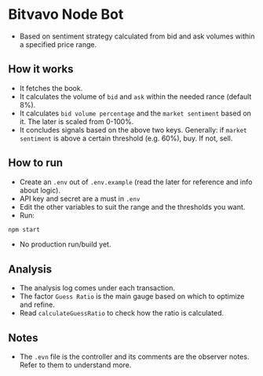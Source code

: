 # Bitvavo Node Bot
- Based on sentiment strategy calculated from bid and ask volumes within a specified price range.

## How it works
- It fetches the book.
- It calculates the volume of `bid` and `ask` within the needed rance (default 8%).
- It calculates `bid volume percentage` and the `market sentiment` based on it. The later is scaled from 0-100%.
- It concludes signals based on the above two keys. Generally: if `market sentiment` is above a certain threshold (e.g. 60%), buy. If not, sell.

## How to run
- Create an `.env` out of `.env.example` (read the later for reference and info about logic).
- API key and secret are a must in `.env`
- Edit the other variables to suit the range and the thresholds you want.
- Run:
```sh
npm start
```
- No production run/build yet.

## Analysis
- The analysis log comes under each transaction.
- The factor `Guess Ratio` is the main gauge based on which to optimize and refine.
- Read `calculateGuessRatio` to check how the ratio is calculated.
  
## Notes
- The `.evn` file is the controller and its comments are the observer notes. Refer to them to understand more.